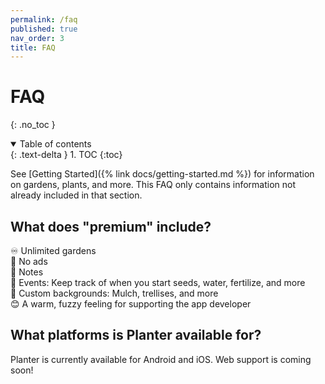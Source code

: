 ```yaml
---
permalink: /faq
published: true
nav_order: 3
title: FAQ
---
```


# FAQ
{: .no_toc }

<details open markdown="block">
  <summary>
    Table of contents
  </summary>
  {: .text-delta }
1. TOC
{:toc}
</details>

See [Getting Started]({% link docs/getting-started.md %}) for information on gardens, plants, and more. This FAQ only contains information not already included in that section.

## What does "premium" include?

♾ Unlimited gardens  
🚫 No ads  
📝 Notes  
📅 Events: Keep track of when you start seeds, water, fertilize, and more  
🎨 Custom backgrounds: Mulch, trellises, and more  
😊 A warm, fuzzy feeling for supporting the app developer  

## What platforms is Planter available for?
Planter is currently available for Android and iOS. Web support is coming soon!
